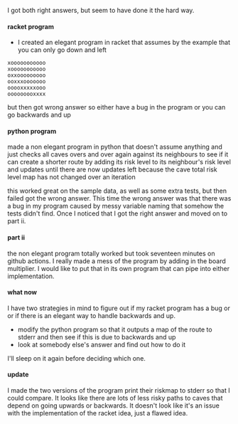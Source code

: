 I got both right answers, but seem to have done it the hard way.

#### racket program

* I created an elegant program in racket that assumes by the example that you can
only go down and left
```
xooooooooooo
xooooooooooo
oxxooooooooo
ooxxxooooooo
ooooxxxxxooo
ooooooooxxxx
```
but then got wrong answer so either have a bug in the program or you can go
backwards and up

#### python program

made a non elegant program in python that doesn't assume anything and just
checks all caves overs and over again against its neighbours to see if it can
create a shorter route by adding its risk level to its neighbour's risk level
and updates until there are now updates left because the cave total risk level
map has not changed over an iteration

this worked great on the sample data, as well as some extra tests, but then
failed got the wrong answer. This time the wrong answer was that there was a
bug in my program caused by messy variable naming that somehow the tests didn't
find. Once I noticed that I got the right answer and moved on to part ii.

#### part ii

the non elegant program totally worked but took seventeen minutes on github
actions. I really made a mess of the program by adding in the board multiplier.
I would like to put that in its own program that can pipe into either
implementation.

#### what now

I have two strategies in mind to figure out if my racket program has a bug or
or if there is an elegant way to handle backwards and up.

- modify the python program so that it outputs a map of the route to stderr
and then see if this is due to backwards and up
- look at somebody else's answer and find out how to do it

I'll sleep on it again before deciding which one.

#### update

I made the two versions of the program print their riskmap to stderr so that I
could compare.  It looks like there are lots of less risky paths to caves that
depend on going upwards or backwards. It doesn't look like it's an issue with
the implementation of the racket idea, just a flawed idea.

